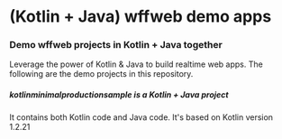 
# (Kotlin + Java) wffweb demo apps

### Demo wffweb projects in Kotlin + Java together

Leverage the power of Kotlin & Java to build realtime web apps. The following are the demo projects in this repository.

##### kotlinminimalproductionsample is a Kotlin + Java project
It contains both Kotlin code and Java code. It's based on Kotlin version 1.2.21


